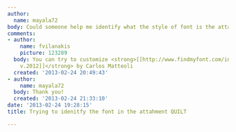 ```yaml
---
author:
  name: mayala72
body: Could someone help me identify what the style of font is the attached document.  thanks.
comments:
- author:
    name: fvilanakis
    picture: 123289
  body: You can try to customize <strong>[[http://www.findmyfont.com/index.php/fonts/font-preview?fset=Dafont-1&ffam=Basica%20v.2012%20-%20Regular&fid=c691b2c889c31327b0ee57f84e19deea&fsize=60&text=QUILTS&fit=1|Basica
    v.2012]]</strong> by Carlos Matteoli
  created: '2013-02-24 20:49:43'
- author:
    name: mayala72
  body: Thank you!
  created: '2013-02-24 21:33:10'
date: '2013-02-24 19:28:15'
title: Trying to idenitfy the font in the attahment QUILT

---
```

